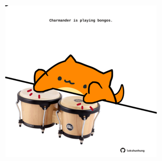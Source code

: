 <!-- built at 31/10/2025, 16:00:46 UTC -->
<p align="center">
  <img width="500" height="500" src="./ReadmeImage.svg">
</p>
